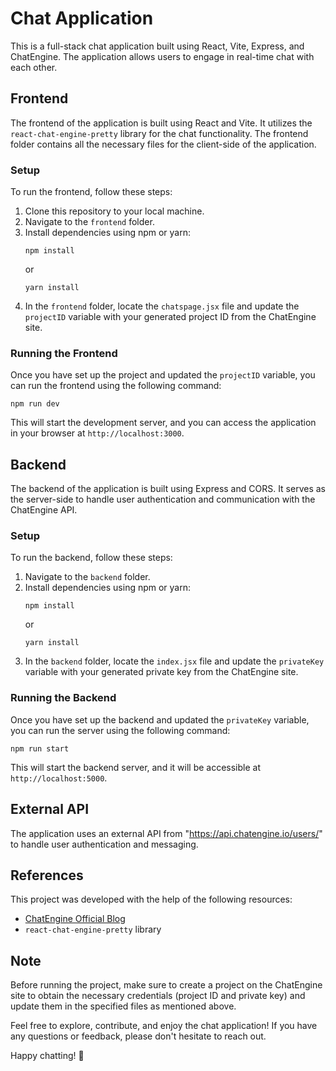# Chat Application

This is a full-stack chat application built using React, Vite, Express, and ChatEngine. The application allows users to engage in real-time chat with each other.

## Frontend

The frontend of the application is built using React and Vite. It utilizes the `react-chat-engine-pretty` library for the chat functionality. The frontend folder contains all the necessary files for the client-side of the application.

### Setup

To run the frontend, follow these steps:

1. Clone this repository to your local machine.
2. Navigate to the `frontend` folder.
3. Install dependencies using npm or yarn:
   ```
   npm install
   ```
   or
   ```
   yarn install
   ```
4. In the `frontend` folder, locate the `chatspage.jsx` file and update the `projectID` variable with your generated project ID from the ChatEngine site.

### Running the Frontend

Once you have set up the project and updated the `projectID` variable, you can run the frontend using the following command:

```
npm run dev
```

This will start the development server, and you can access the application in your browser at `http://localhost:3000`.

## Backend

The backend of the application is built using Express and CORS. It serves as the server-side to handle user authentication and communication with the ChatEngine API.

### Setup

To run the backend, follow these steps:

1. Navigate to the `backend` folder.
2. Install dependencies using npm or yarn:
   ```
   npm install
   ```
   or
   ```
   yarn install
   ```
3. In the `backend` folder, locate the `index.jsx` file and update the `privateKey` variable with your generated private key from the ChatEngine site.

### Running the Backend

Once you have set up the backend and updated the `privateKey` variable, you can run the server using the following command:

```
npm run start
```

This will start the backend server, and it will be accessible at `http://localhost:5000`.

## External API

The application uses an external API from "https://api.chatengine.io/users/" to handle user authentication and messaging.

## References

This project was developed with the help of the following resources:

- [ChatEngine Official Blog](https://blog.chatengine.io/fullstack-chat/nodejs-reactjs)
- `react-chat-engine-pretty` library

## Note

Before running the project, make sure to create a project on the ChatEngine site to obtain the necessary credentials (project ID and private key) and update them in the specified files as mentioned above.

Feel free to explore, contribute, and enjoy the chat application! If you have any questions or feedback, please don't hesitate to reach out.

Happy chatting! 🎉
